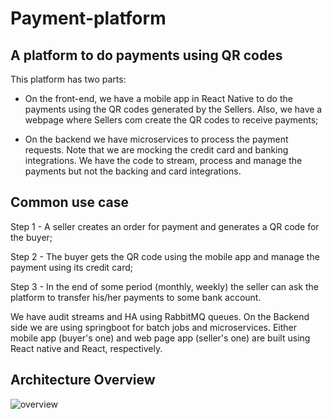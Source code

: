 # Payment-platform
## A platform to do payments using QR codes

This platform has two parts:

- On the front-end, we have a mobile app in React Native to do the payments using the QR codes generated by the Sellers. Also, we have a webpage where Sellers com create the QR codes to receive payments;
    
- On the backend we have microservices to process the payment requests. Note that we are mocking the credit card and banking integrations. We have the code to stream, process and manage the payments but not the backing and card integrations.

## Common use case

Step 1 - A seller creates an order for payment and generates a QR code for the buyer;

<Add image here>

Step 2 - The buyer gets the QR code using the mobile app and manage the payment using its credit card;

<Add image here>

Step 3 - In the end of some period (monthly, weekly) the seller can ask the platform to transfer his/her payments to some bank account.

<Add image here>

We have audit streams and HA using RabbitMQ queues. On the Backend side we are using springboot for batch jobs and microservices. Either mobile app (buyer's one) and web page app (seller's one) are built using React native and React, respectively.

## Architecture Overview

![overview](https://raw.githubusercontent.com/joseteodoro/payment-platform/master/docs/solution-architecture.png)
